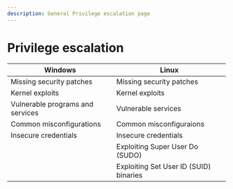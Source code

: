 ```yaml
---
description: General Privilege escalation page
---
```


# Privilege escalation



| Windows                          | Linux                                  |
| -------------------------------- | -------------------------------------- |
| Missing security patches         | Missing security patches               |
| Kernel exploits                  | Kernel exploits                        |
| Vulnerable programs and services | Vulnerable services                    |
| Common misconfigurations         | Common misconfiguraions                |
| Insecure credentials             | Insecure credentials                   |
|                                  | Exploiting Super User Do (SUDO)        |
|                                  | Exploiting Set User ID (SUID) binaries |

